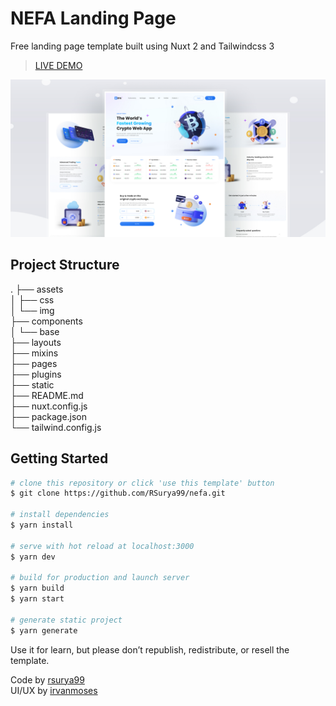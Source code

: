 # NEFA Landing Page

Free landing page template built using Nuxt 2 and Tailwindcss 3

> [LIVE DEMO](https://nefa-rsurya99.vercel.app/)

![Thumbnail](assets/img/thumbnail.jpg)

## Project Structure

.
├── assets  
│ ├── css  
│ └── img  
├── components  
│ └── base   
├── layouts  
├── mixins  
├── pages  
├── plugins  
├── static  
├── README.md  
├── nuxt.config.js  
├── package.json  
└── tailwind.config.js  

## Getting Started

```bash
# clone this repository or click 'use this template' button
$ git clone https://github.com/RSurya99/nefa.git

# install dependencies
$ yarn install

# serve with hot reload at localhost:3000
$ yarn dev

# build for production and launch server
$ yarn build
$ yarn start

# generate static project
$ yarn generate
```

Use it for learn, but please don’t republish, redistribute, or resell the template.

Code by [rsurya99](https://github.com/rsurya99)  
UI/UX by [irvanmoses](https://www.facebook.com/irvan.moses)
